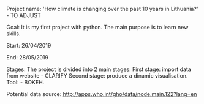 Project name: 'How climate is changing over the past 10 years in Lithuania?' - TO ADJUST

Goal: It is my first project with python. The main purpose is to learn new skills. 

Start: 26/04/2019

End: 28/05/2019

Stages: The project is divided into 2 main stages:
First stage: import data from website - CLARIFY
Second stage: produce a  dinamic visualisation. Tool: - BOKEH.

Potential data source:
http://apps.who.int/gho/data/node.main.122?lang=en

